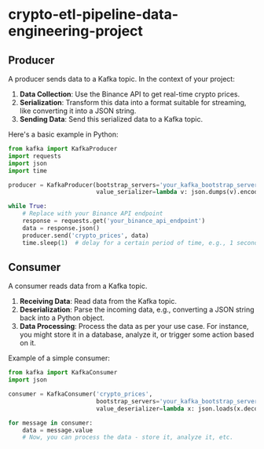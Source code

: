 # crypto-etl-pipeline-data-engineering-project


## Producer
A producer sends data to a Kafka topic. In the context of your project:

1. **Data Collection**: Use the Binance API to get real-time crypto prices.
2. **Serialization**: Transform this data into a format suitable for streaming, like converting it into a JSON string.
3. **Sending Data**: Send this serialized data to a Kafka topic.

Here's a basic example in Python:
```python
from kafka import KafkaProducer
import requests
import json
import time

producer = KafkaProducer(bootstrap_servers='your_kafka_bootstrap_server',
                         value_serializer=lambda v: json.dumps(v).encode('utf-8'))

while True:
    # Replace with your Binance API endpoint
    response = requests.get('your_binance_api_endpoint') 
    data = response.json() 
    producer.send('crypto_prices', data)
    time.sleep(1)  # delay for a certain period of time, e.g., 1 second)

```

## Consumer

A consumer reads data from a Kafka topic.

1. **Receiving Data**: Read data from the Kafka topic.
2. **Deserialization**: Parse the incoming data, e.g., converting a JSON string back into a Python object.
3. **Data Processing**: Process the data as per your use case. For instance, you might store it in a database, analyze it, or trigger some action based on it.

Example of a simple consumer:
```python
from kafka import KafkaConsumer
import json

consumer = KafkaConsumer('crypto_prices',
                         bootstrap_servers='your_kafka_bootstrap_server',
                         value_deserializer=lambda x: json.loads(x.decode('utf-8')))

for message in consumer:
    data = message.value
    # Now, you can process the data - store it, analyze it, etc.
```